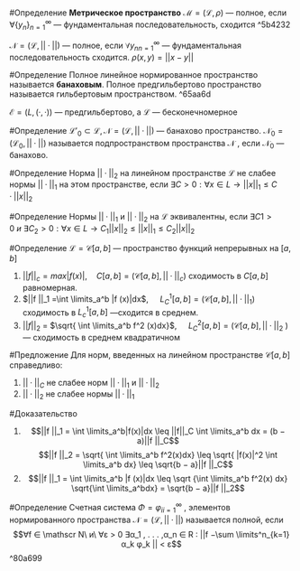 #Определение 
**Метрическое пространство** $\mathscr{M} = (\mathscr{L}, ρ)$ — полное, если $∀\{y_n\}^∞_{n=1}$ — фундаментальная последовательность, сходится ^5b4232

$\mathscr{N} = (\mathscr{L}, || · ||)$ — полное, если $∀{y_n }^∞_{n=1}$ — фундаментальная последовательность сходится. $ρ(x,y) = ||x − y||$

#Определение 
Полное линейное нормированное пространство называется **банаховым**.
Полное предгильбертово пространство называется гильбертовым пространством. ^65aa6d

$\mathscr{E} = (L, (·,·))$ — предгильбертово, а $\mathscr{L}$ — бесконечномерное

#Определение 
$\mathscr{L'_0} ⊂ \mathscr{L}, \mathscr{N} = (\mathscr{L}, || · ||)$ — банахово пространство. $\mathscr{N_0} = (\mathscr{L_0} , || · ||)$ называется подпространством пространства $\mathscr{N}$ , если $\mathscr{N_0}$ — банахово.

#Определение 
Норма $|| · ||_2$ на линейном пространстве $\mathscr{L}$ не слабее нормы $|| · ||_1$ на этом
пространстве, если
$∃C > 0 : ∀x ∈ L → ||x||_1 \leq C · ||x||_2$

#Определение
Нормы $|| · ||_1$ и $|| · ||_2$ на $\mathscr{L}$ эквивалентны, если
$∃C1 > 0\ и\ ∃ C_2 > 0 : ∀x ∈ L → C_1 ||x||_2 \leq ||x||_1 \leq C_2 ||x||_2$

#Определение
$\mathscr L = \mathscr C[a,b]$ — пространство функций непрерывных на $[a,b]$
1. $||f ||_c = max |f (x)|,\quad C[a,b] = (\mathscr C[a,b], || · ||_c )$ сходимость в $C[a,b]$ равномерная.
2. $||f ||_1 =\int \limits_a^b |f (x)|dx$, $\quad L^1_C [a,b] = (\mathscr C[a,b], || · ||_1 )$ сходимость в $L^1_c [a,b]$ —сходится в среднем.
3. $||f ||_2$ = $\sqrt{ \int \limits_a^b f^2 (x)dx}$, $\quad L^2_C[a,b] = (\mathscr C[a,b], ||·||_2$ ) — сходимость в среднем квадратичном

#Предложение 
Для норм, введенных на линейном пространстве $\mathscr C[a,b]$ справедливо:
1. $|| · ||_C$ не слабее норм $|| · ||_1$ и $|| · ||_2$
2. $|| · ||_2$ не слабее нормы $|| · ||_1$
 
#Доказательство
1. $$||f ||_1 = \int \limits_a^b|f(x)|dx \leq ||f||_C \int \limits_a^b dx = (b − a)||f ||_C$$
$$||f ||_2 = \sqrt{ \int \limits_a^b f^2(x)dx} \leq \sqrt{ |f(x)|^2 \int \limits_a^b dx} \leq \sqrt{b − a}||f ||_C$$
2. $$||f ||_1 = \int \limits_a^b |f (x)|dx \leq \sqrt {\int \limits_a^b f^2(x) dx} \sqrt{\int \limits_a^bdx} = \sqrt{b − a}||f ||_2$$

#Определение 
Счетная система $Φ = {φ_i }^∞_{i=1}$ , элементов нормированного пространства $\mathscr N = (\mathscr L,|| · ||)$ называется полной, если $$∀f ∈ \mathscr N\ и\ ∀ε > 0 ∃α_1 , . . . ,α_n ∈ R : ||f −\sum \limits^n_{k=1}α_k φ_k || < ε$$ ^80a699

